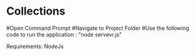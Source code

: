 # Collections

#Open Command Prompt
#Navigate to Project Folder
#Use the following code to run the application :  "node servevr.js"


Requirements:
NodeJs

